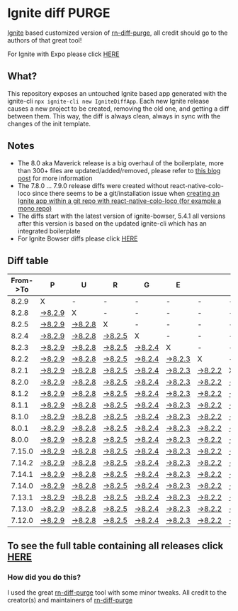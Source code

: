 # Ignite diff PURGE

[Ignite](https://github.com/infinitered/ignite) based customized version of [rn-diff-purge](https://github.com/react-native-community/rn-diff-purge/), all credit should go to the authors of that great tool!

For Ignite with Expo please click [HERE](https://github.com/nirre7/ignite-expo-diff-purge)

## What?

This repository exposes an untouched Ignite based app generated with the ignite-cli
`npx ignite-cli new IgniteDiffApp`. Each new Ignite release causes a new project to be created, removing the old one, and getting a diff between them. This way, the diff is always clean, always in sync with the changes of the init template.

## Notes
- The 8.0 aka Maverick release is a big overhaul of the boilerplate, more than 300+ files are updated/added/removed, please refer to [this blog post](https://shift.infinite.red/announcing-ignite-8-0-maverick-fbbdafbb738e) for more information
- The 7.8.0 ... 7.9.0 release diffs were created without react-native-colo-loco since there seems to be a git/installation issue when [creating an Ignite app within a git repo with react-native-colo-loco (for example a mono repo)](https://github.com/infinitered/ignite/issues/1845)
- The diffs start with the latest version of ignite-bowser, 5.4.1 all versions after this version is based on the updated ignite-cli which has an integrated boilerplate
- For Ignite Bowser diffs please click [HERE](https://github.com/nirre7/ignite-bowser-diff-purge)

## Diff table

| From->To | P                                                                                            | U                                                                                            | R                                                                                            | G                                                                                            | E                                                                                            |                                                                                              | T                                                                                            | I                                                                                            | M                                                                                            | E                                                                                            | !                                                                                            | !                                                                                            |                                                                                              |                                                                                                |                                                                                                |                                                                                                |                                                                                                |                                                                                                |                                                                                                |     |
| -------- | -------------------------------------------------------------------------------------------- | -------------------------------------------------------------------------------------------- | -------------------------------------------------------------------------------------------- | -------------------------------------------------------------------------------------------- | -------------------------------------------------------------------------------------------- | -------------------------------------------------------------------------------------------- | -------------------------------------------------------------------------------------------- | -------------------------------------------------------------------------------------------- | -------------------------------------------------------------------------------------------- | -------------------------------------------------------------------------------------------- | -------------------------------------------------------------------------------------------- | -------------------------------------------------------------------------------------------- | -------------------------------------------------------------------------------------------- | ---------------------------------------------------------------------------------------------- | ---------------------------------------------------------------------------------------------- | ---------------------------------------------------------------------------------------------- | ---------------------------------------------------------------------------------------------- | ---------------------------------------------------------------------------------------------- | ---------------------------------------------------------------------------------------------- | --- |
| 8.2.9    | X                                                                                            | -                                                                                            | -                                                                                            | -                                                                                            | -                                                                                            | -                                                                                            | -                                                                                            | -                                                                                            | -                                                                                            | -                                                                                            | -                                                                                            | -                                                                                            | -                                                                                            | -                                                                                              | -                                                                                              | -                                                                                              | -                                                                                              | -                                                                                              | -                                                                                              | -   |
| 8.2.8    | [->8.2.9](https://github.com/nirre7/ignite-diff-purge/compare/release/8.2.8..release/8.2.9)  | X                                                                                            | -                                                                                            | -                                                                                            | -                                                                                            | -                                                                                            | -                                                                                            | -                                                                                            | -                                                                                            | -                                                                                            | -                                                                                            | -                                                                                            | -                                                                                            | -                                                                                              | -                                                                                              | -                                                                                              | -                                                                                              | -                                                                                              | -                                                                                              | -   |
| 8.2.5    | [->8.2.9](https://github.com/nirre7/ignite-diff-purge/compare/release/8.2.5..release/8.2.9)  | [->8.2.8](https://github.com/nirre7/ignite-diff-purge/compare/release/8.2.5..release/8.2.8)  | X                                                                                            | -                                                                                            | -                                                                                            | -                                                                                            | -                                                                                            | -                                                                                            | -                                                                                            | -                                                                                            | -                                                                                            | -                                                                                            | -                                                                                            | -                                                                                              | -                                                                                              | -                                                                                              | -                                                                                              | -                                                                                              | -                                                                                              | -   |
| 8.2.4    | [->8.2.9](https://github.com/nirre7/ignite-diff-purge/compare/release/8.2.4..release/8.2.9)  | [->8.2.8](https://github.com/nirre7/ignite-diff-purge/compare/release/8.2.4..release/8.2.8)  | [->8.2.5](https://github.com/nirre7/ignite-diff-purge/compare/release/8.2.4..release/8.2.5)  | X                                                                                            | -                                                                                            | -                                                                                            | -                                                                                            | -                                                                                            | -                                                                                            | -                                                                                            | -                                                                                            | -                                                                                            | -                                                                                            | -                                                                                              | -                                                                                              | -                                                                                              | -                                                                                              | -                                                                                              | -                                                                                              | -   |
| 8.2.3    | [->8.2.9](https://github.com/nirre7/ignite-diff-purge/compare/release/8.2.3..release/8.2.9)  | [->8.2.8](https://github.com/nirre7/ignite-diff-purge/compare/release/8.2.3..release/8.2.8)  | [->8.2.5](https://github.com/nirre7/ignite-diff-purge/compare/release/8.2.3..release/8.2.5)  | [->8.2.4](https://github.com/nirre7/ignite-diff-purge/compare/release/8.2.3..release/8.2.4)  | X                                                                                            | -                                                                                            | -                                                                                            | -                                                                                            | -                                                                                            | -                                                                                            | -                                                                                            | -                                                                                            | -                                                                                            | -                                                                                              | -                                                                                              | -                                                                                              | -                                                                                              | -                                                                                              | -                                                                                              | -   |
| 8.2.2    | [->8.2.9](https://github.com/nirre7/ignite-diff-purge/compare/release/8.2.2..release/8.2.9)  | [->8.2.8](https://github.com/nirre7/ignite-diff-purge/compare/release/8.2.2..release/8.2.8)  | [->8.2.5](https://github.com/nirre7/ignite-diff-purge/compare/release/8.2.2..release/8.2.5)  | [->8.2.4](https://github.com/nirre7/ignite-diff-purge/compare/release/8.2.2..release/8.2.4)  | [->8.2.3](https://github.com/nirre7/ignite-diff-purge/compare/release/8.2.2..release/8.2.3)  | X                                                                                            | -                                                                                            | -                                                                                            | -                                                                                            | -                                                                                            | -                                                                                            | -                                                                                            | -                                                                                            | -                                                                                              | -                                                                                              | -                                                                                              | -                                                                                              | -                                                                                              | -                                                                                              | -   |
| 8.2.1    | [->8.2.9](https://github.com/nirre7/ignite-diff-purge/compare/release/8.2.1..release/8.2.9)  | [->8.2.8](https://github.com/nirre7/ignite-diff-purge/compare/release/8.2.1..release/8.2.8)  | [->8.2.5](https://github.com/nirre7/ignite-diff-purge/compare/release/8.2.1..release/8.2.5)  | [->8.2.4](https://github.com/nirre7/ignite-diff-purge/compare/release/8.2.1..release/8.2.4)  | [->8.2.3](https://github.com/nirre7/ignite-diff-purge/compare/release/8.2.1..release/8.2.3)  | [->8.2.2](https://github.com/nirre7/ignite-diff-purge/compare/release/8.2.1..release/8.2.2)  | X                                                                                            | -                                                                                            | -                                                                                            | -                                                                                            | -                                                                                            | -                                                                                            | -                                                                                            | -                                                                                              | -                                                                                              | -                                                                                              | -                                                                                              | -                                                                                              | -                                                                                              | -   |
| 8.2.0    | [->8.2.9](https://github.com/nirre7/ignite-diff-purge/compare/release/8.2.0..release/8.2.9)  | [->8.2.8](https://github.com/nirre7/ignite-diff-purge/compare/release/8.2.0..release/8.2.8)  | [->8.2.5](https://github.com/nirre7/ignite-diff-purge/compare/release/8.2.0..release/8.2.5)  | [->8.2.4](https://github.com/nirre7/ignite-diff-purge/compare/release/8.2.0..release/8.2.4)  | [->8.2.3](https://github.com/nirre7/ignite-diff-purge/compare/release/8.2.0..release/8.2.3)  | [->8.2.2](https://github.com/nirre7/ignite-diff-purge/compare/release/8.2.0..release/8.2.2)  | [->8.2.1](https://github.com/nirre7/ignite-diff-purge/compare/release/8.2.0..release/8.2.1)  | X                                                                                            | -                                                                                            | -                                                                                            | -                                                                                            | -                                                                                            | -                                                                                            | -                                                                                              | -                                                                                              | -                                                                                              | -                                                                                              | -                                                                                              | -                                                                                              | -   |
| 8.1.2    | [->8.2.9](https://github.com/nirre7/ignite-diff-purge/compare/release/8.1.2..release/8.2.9)  | [->8.2.8](https://github.com/nirre7/ignite-diff-purge/compare/release/8.1.2..release/8.2.8)  | [->8.2.5](https://github.com/nirre7/ignite-diff-purge/compare/release/8.1.2..release/8.2.5)  | [->8.2.4](https://github.com/nirre7/ignite-diff-purge/compare/release/8.1.2..release/8.2.4)  | [->8.2.3](https://github.com/nirre7/ignite-diff-purge/compare/release/8.1.2..release/8.2.3)  | [->8.2.2](https://github.com/nirre7/ignite-diff-purge/compare/release/8.1.2..release/8.2.2)  | [->8.2.1](https://github.com/nirre7/ignite-diff-purge/compare/release/8.1.2..release/8.2.1)  | [->8.2.0](https://github.com/nirre7/ignite-diff-purge/compare/release/8.1.2..release/8.2.0)  | X                                                                                            | -                                                                                            | -                                                                                            | -                                                                                            | -                                                                                            | -                                                                                              | -                                                                                              | -                                                                                              | -                                                                                              | -                                                                                              | -                                                                                              | -   |
| 8.1.1    | [->8.2.9](https://github.com/nirre7/ignite-diff-purge/compare/release/8.1.1..release/8.2.9)  | [->8.2.8](https://github.com/nirre7/ignite-diff-purge/compare/release/8.1.1..release/8.2.8)  | [->8.2.5](https://github.com/nirre7/ignite-diff-purge/compare/release/8.1.1..release/8.2.5)  | [->8.2.4](https://github.com/nirre7/ignite-diff-purge/compare/release/8.1.1..release/8.2.4)  | [->8.2.3](https://github.com/nirre7/ignite-diff-purge/compare/release/8.1.1..release/8.2.3)  | [->8.2.2](https://github.com/nirre7/ignite-diff-purge/compare/release/8.1.1..release/8.2.2)  | [->8.2.1](https://github.com/nirre7/ignite-diff-purge/compare/release/8.1.1..release/8.2.1)  | [->8.2.0](https://github.com/nirre7/ignite-diff-purge/compare/release/8.1.1..release/8.2.0)  | [->8.1.2](https://github.com/nirre7/ignite-diff-purge/compare/release/8.1.1..release/8.1.2)  | X                                                                                            | -                                                                                            | -                                                                                            | -                                                                                            | -                                                                                              | -                                                                                              | -                                                                                              | -                                                                                              | -                                                                                              | -                                                                                              | -   |
| 8.1.0    | [->8.2.9](https://github.com/nirre7/ignite-diff-purge/compare/release/8.1.0..release/8.2.9)  | [->8.2.8](https://github.com/nirre7/ignite-diff-purge/compare/release/8.1.0..release/8.2.8)  | [->8.2.5](https://github.com/nirre7/ignite-diff-purge/compare/release/8.1.0..release/8.2.5)  | [->8.2.4](https://github.com/nirre7/ignite-diff-purge/compare/release/8.1.0..release/8.2.4)  | [->8.2.3](https://github.com/nirre7/ignite-diff-purge/compare/release/8.1.0..release/8.2.3)  | [->8.2.2](https://github.com/nirre7/ignite-diff-purge/compare/release/8.1.0..release/8.2.2)  | [->8.2.1](https://github.com/nirre7/ignite-diff-purge/compare/release/8.1.0..release/8.2.1)  | [->8.2.0](https://github.com/nirre7/ignite-diff-purge/compare/release/8.1.0..release/8.2.0)  | [->8.1.2](https://github.com/nirre7/ignite-diff-purge/compare/release/8.1.0..release/8.1.2)  | [->8.1.1](https://github.com/nirre7/ignite-diff-purge/compare/release/8.1.0..release/8.1.1)  | X                                                                                            | -                                                                                            | -                                                                                            | -                                                                                              | -                                                                                              | -                                                                                              | -                                                                                              | -                                                                                              | -                                                                                              | -   |
| 8.0.1    | [->8.2.9](https://github.com/nirre7/ignite-diff-purge/compare/release/8.0.1..release/8.2.9)  | [->8.2.8](https://github.com/nirre7/ignite-diff-purge/compare/release/8.0.1..release/8.2.8)  | [->8.2.5](https://github.com/nirre7/ignite-diff-purge/compare/release/8.0.1..release/8.2.5)  | [->8.2.4](https://github.com/nirre7/ignite-diff-purge/compare/release/8.0.1..release/8.2.4)  | [->8.2.3](https://github.com/nirre7/ignite-diff-purge/compare/release/8.0.1..release/8.2.3)  | [->8.2.2](https://github.com/nirre7/ignite-diff-purge/compare/release/8.0.1..release/8.2.2)  | [->8.2.1](https://github.com/nirre7/ignite-diff-purge/compare/release/8.0.1..release/8.2.1)  | [->8.2.0](https://github.com/nirre7/ignite-diff-purge/compare/release/8.0.1..release/8.2.0)  | [->8.1.2](https://github.com/nirre7/ignite-diff-purge/compare/release/8.0.1..release/8.1.2)  | [->8.1.1](https://github.com/nirre7/ignite-diff-purge/compare/release/8.0.1..release/8.1.1)  | [->8.1.0](https://github.com/nirre7/ignite-diff-purge/compare/release/8.0.1..release/8.1.0)  | X                                                                                            | -                                                                                            | -                                                                                              | -                                                                                              | -                                                                                              | -                                                                                              | -                                                                                              | -                                                                                              | -   |
| 8.0.0    | [->8.2.9](https://github.com/nirre7/ignite-diff-purge/compare/release/8.0.0..release/8.2.9)  | [->8.2.8](https://github.com/nirre7/ignite-diff-purge/compare/release/8.0.0..release/8.2.8)  | [->8.2.5](https://github.com/nirre7/ignite-diff-purge/compare/release/8.0.0..release/8.2.5)  | [->8.2.4](https://github.com/nirre7/ignite-diff-purge/compare/release/8.0.0..release/8.2.4)  | [->8.2.3](https://github.com/nirre7/ignite-diff-purge/compare/release/8.0.0..release/8.2.3)  | [->8.2.2](https://github.com/nirre7/ignite-diff-purge/compare/release/8.0.0..release/8.2.2)  | [->8.2.1](https://github.com/nirre7/ignite-diff-purge/compare/release/8.0.0..release/8.2.1)  | [->8.2.0](https://github.com/nirre7/ignite-diff-purge/compare/release/8.0.0..release/8.2.0)  | [->8.1.2](https://github.com/nirre7/ignite-diff-purge/compare/release/8.0.0..release/8.1.2)  | [->8.1.1](https://github.com/nirre7/ignite-diff-purge/compare/release/8.0.0..release/8.1.1)  | [->8.1.0](https://github.com/nirre7/ignite-diff-purge/compare/release/8.0.0..release/8.1.0)  | [->8.0.1](https://github.com/nirre7/ignite-diff-purge/compare/release/8.0.0..release/8.0.1)  | X                                                                                            | -                                                                                              | -                                                                                              | -                                                                                              | -                                                                                              | -                                                                                              | -                                                                                              | -   |
| 7.15.0   | [->8.2.9](https://github.com/nirre7/ignite-diff-purge/compare/release/7.15.0..release/8.2.9) | [->8.2.8](https://github.com/nirre7/ignite-diff-purge/compare/release/7.15.0..release/8.2.8) | [->8.2.5](https://github.com/nirre7/ignite-diff-purge/compare/release/7.15.0..release/8.2.5) | [->8.2.4](https://github.com/nirre7/ignite-diff-purge/compare/release/7.15.0..release/8.2.4) | [->8.2.3](https://github.com/nirre7/ignite-diff-purge/compare/release/7.15.0..release/8.2.3) | [->8.2.2](https://github.com/nirre7/ignite-diff-purge/compare/release/7.15.0..release/8.2.2) | [->8.2.1](https://github.com/nirre7/ignite-diff-purge/compare/release/7.15.0..release/8.2.1) | [->8.2.0](https://github.com/nirre7/ignite-diff-purge/compare/release/7.15.0..release/8.2.0) | [->8.1.2](https://github.com/nirre7/ignite-diff-purge/compare/release/7.15.0..release/8.1.2) | [->8.1.1](https://github.com/nirre7/ignite-diff-purge/compare/release/7.15.0..release/8.1.1) | [->8.1.0](https://github.com/nirre7/ignite-diff-purge/compare/release/7.15.0..release/8.1.0) | [->8.0.1](https://github.com/nirre7/ignite-diff-purge/compare/release/7.15.0..release/8.0.1) | [->8.0.0](https://github.com/nirre7/ignite-diff-purge/compare/release/7.15.0..release/8.0.0) | X                                                                                              | -                                                                                              | -                                                                                              | -                                                                                              | -                                                                                              | -                                                                                              | -   |
| 7.14.2   | [->8.2.9](https://github.com/nirre7/ignite-diff-purge/compare/release/7.14.2..release/8.2.9) | [->8.2.8](https://github.com/nirre7/ignite-diff-purge/compare/release/7.14.2..release/8.2.8) | [->8.2.5](https://github.com/nirre7/ignite-diff-purge/compare/release/7.14.2..release/8.2.5) | [->8.2.4](https://github.com/nirre7/ignite-diff-purge/compare/release/7.14.2..release/8.2.4) | [->8.2.3](https://github.com/nirre7/ignite-diff-purge/compare/release/7.14.2..release/8.2.3) | [->8.2.2](https://github.com/nirre7/ignite-diff-purge/compare/release/7.14.2..release/8.2.2) | [->8.2.1](https://github.com/nirre7/ignite-diff-purge/compare/release/7.14.2..release/8.2.1) | [->8.2.0](https://github.com/nirre7/ignite-diff-purge/compare/release/7.14.2..release/8.2.0) | [->8.1.2](https://github.com/nirre7/ignite-diff-purge/compare/release/7.14.2..release/8.1.2) | [->8.1.1](https://github.com/nirre7/ignite-diff-purge/compare/release/7.14.2..release/8.1.1) | [->8.1.0](https://github.com/nirre7/ignite-diff-purge/compare/release/7.14.2..release/8.1.0) | [->8.0.1](https://github.com/nirre7/ignite-diff-purge/compare/release/7.14.2..release/8.0.1) | [->8.0.0](https://github.com/nirre7/ignite-diff-purge/compare/release/7.14.2..release/8.0.0) | [->7.15.0](https://github.com/nirre7/ignite-diff-purge/compare/release/7.14.2..release/7.15.0) | X                                                                                              | -                                                                                              | -                                                                                              | -                                                                                              | -                                                                                              | -   |
| 7.14.1   | [->8.2.9](https://github.com/nirre7/ignite-diff-purge/compare/release/7.14.1..release/8.2.9) | [->8.2.8](https://github.com/nirre7/ignite-diff-purge/compare/release/7.14.1..release/8.2.8) | [->8.2.5](https://github.com/nirre7/ignite-diff-purge/compare/release/7.14.1..release/8.2.5) | [->8.2.4](https://github.com/nirre7/ignite-diff-purge/compare/release/7.14.1..release/8.2.4) | [->8.2.3](https://github.com/nirre7/ignite-diff-purge/compare/release/7.14.1..release/8.2.3) | [->8.2.2](https://github.com/nirre7/ignite-diff-purge/compare/release/7.14.1..release/8.2.2) | [->8.2.1](https://github.com/nirre7/ignite-diff-purge/compare/release/7.14.1..release/8.2.1) | [->8.2.0](https://github.com/nirre7/ignite-diff-purge/compare/release/7.14.1..release/8.2.0) | [->8.1.2](https://github.com/nirre7/ignite-diff-purge/compare/release/7.14.1..release/8.1.2) | [->8.1.1](https://github.com/nirre7/ignite-diff-purge/compare/release/7.14.1..release/8.1.1) | [->8.1.0](https://github.com/nirre7/ignite-diff-purge/compare/release/7.14.1..release/8.1.0) | [->8.0.1](https://github.com/nirre7/ignite-diff-purge/compare/release/7.14.1..release/8.0.1) | [->8.0.0](https://github.com/nirre7/ignite-diff-purge/compare/release/7.14.1..release/8.0.0) | [->7.15.0](https://github.com/nirre7/ignite-diff-purge/compare/release/7.14.1..release/7.15.0) | [->7.14.2](https://github.com/nirre7/ignite-diff-purge/compare/release/7.14.1..release/7.14.2) | X                                                                                              | -                                                                                              | -                                                                                              | -                                                                                              | -   |
| 7.14.0   | [->8.2.9](https://github.com/nirre7/ignite-diff-purge/compare/release/7.14.0..release/8.2.9) | [->8.2.8](https://github.com/nirre7/ignite-diff-purge/compare/release/7.14.0..release/8.2.8) | [->8.2.5](https://github.com/nirre7/ignite-diff-purge/compare/release/7.14.0..release/8.2.5) | [->8.2.4](https://github.com/nirre7/ignite-diff-purge/compare/release/7.14.0..release/8.2.4) | [->8.2.3](https://github.com/nirre7/ignite-diff-purge/compare/release/7.14.0..release/8.2.3) | [->8.2.2](https://github.com/nirre7/ignite-diff-purge/compare/release/7.14.0..release/8.2.2) | [->8.2.1](https://github.com/nirre7/ignite-diff-purge/compare/release/7.14.0..release/8.2.1) | [->8.2.0](https://github.com/nirre7/ignite-diff-purge/compare/release/7.14.0..release/8.2.0) | [->8.1.2](https://github.com/nirre7/ignite-diff-purge/compare/release/7.14.0..release/8.1.2) | [->8.1.1](https://github.com/nirre7/ignite-diff-purge/compare/release/7.14.0..release/8.1.1) | [->8.1.0](https://github.com/nirre7/ignite-diff-purge/compare/release/7.14.0..release/8.1.0) | [->8.0.1](https://github.com/nirre7/ignite-diff-purge/compare/release/7.14.0..release/8.0.1) | [->8.0.0](https://github.com/nirre7/ignite-diff-purge/compare/release/7.14.0..release/8.0.0) | [->7.15.0](https://github.com/nirre7/ignite-diff-purge/compare/release/7.14.0..release/7.15.0) | [->7.14.2](https://github.com/nirre7/ignite-diff-purge/compare/release/7.14.0..release/7.14.2) | [->7.14.1](https://github.com/nirre7/ignite-diff-purge/compare/release/7.14.0..release/7.14.1) | X                                                                                              | -                                                                                              | -                                                                                              | -   |
| 7.13.1   | [->8.2.9](https://github.com/nirre7/ignite-diff-purge/compare/release/7.13.1..release/8.2.9) | [->8.2.8](https://github.com/nirre7/ignite-diff-purge/compare/release/7.13.1..release/8.2.8) | [->8.2.5](https://github.com/nirre7/ignite-diff-purge/compare/release/7.13.1..release/8.2.5) | [->8.2.4](https://github.com/nirre7/ignite-diff-purge/compare/release/7.13.1..release/8.2.4) | [->8.2.3](https://github.com/nirre7/ignite-diff-purge/compare/release/7.13.1..release/8.2.3) | [->8.2.2](https://github.com/nirre7/ignite-diff-purge/compare/release/7.13.1..release/8.2.2) | [->8.2.1](https://github.com/nirre7/ignite-diff-purge/compare/release/7.13.1..release/8.2.1) | [->8.2.0](https://github.com/nirre7/ignite-diff-purge/compare/release/7.13.1..release/8.2.0) | [->8.1.2](https://github.com/nirre7/ignite-diff-purge/compare/release/7.13.1..release/8.1.2) | [->8.1.1](https://github.com/nirre7/ignite-diff-purge/compare/release/7.13.1..release/8.1.1) | [->8.1.0](https://github.com/nirre7/ignite-diff-purge/compare/release/7.13.1..release/8.1.0) | [->8.0.1](https://github.com/nirre7/ignite-diff-purge/compare/release/7.13.1..release/8.0.1) | [->8.0.0](https://github.com/nirre7/ignite-diff-purge/compare/release/7.13.1..release/8.0.0) | [->7.15.0](https://github.com/nirre7/ignite-diff-purge/compare/release/7.13.1..release/7.15.0) | [->7.14.2](https://github.com/nirre7/ignite-diff-purge/compare/release/7.13.1..release/7.14.2) | [->7.14.1](https://github.com/nirre7/ignite-diff-purge/compare/release/7.13.1..release/7.14.1) | [->7.14.0](https://github.com/nirre7/ignite-diff-purge/compare/release/7.13.1..release/7.14.0) | X                                                                                              | -                                                                                              | -   |
| 7.13.0   | [->8.2.9](https://github.com/nirre7/ignite-diff-purge/compare/release/7.13.0..release/8.2.9) | [->8.2.8](https://github.com/nirre7/ignite-diff-purge/compare/release/7.13.0..release/8.2.8) | [->8.2.5](https://github.com/nirre7/ignite-diff-purge/compare/release/7.13.0..release/8.2.5) | [->8.2.4](https://github.com/nirre7/ignite-diff-purge/compare/release/7.13.0..release/8.2.4) | [->8.2.3](https://github.com/nirre7/ignite-diff-purge/compare/release/7.13.0..release/8.2.3) | [->8.2.2](https://github.com/nirre7/ignite-diff-purge/compare/release/7.13.0..release/8.2.2) | [->8.2.1](https://github.com/nirre7/ignite-diff-purge/compare/release/7.13.0..release/8.2.1) | [->8.2.0](https://github.com/nirre7/ignite-diff-purge/compare/release/7.13.0..release/8.2.0) | [->8.1.2](https://github.com/nirre7/ignite-diff-purge/compare/release/7.13.0..release/8.1.2) | [->8.1.1](https://github.com/nirre7/ignite-diff-purge/compare/release/7.13.0..release/8.1.1) | [->8.1.0](https://github.com/nirre7/ignite-diff-purge/compare/release/7.13.0..release/8.1.0) | [->8.0.1](https://github.com/nirre7/ignite-diff-purge/compare/release/7.13.0..release/8.0.1) | [->8.0.0](https://github.com/nirre7/ignite-diff-purge/compare/release/7.13.0..release/8.0.0) | [->7.15.0](https://github.com/nirre7/ignite-diff-purge/compare/release/7.13.0..release/7.15.0) | [->7.14.2](https://github.com/nirre7/ignite-diff-purge/compare/release/7.13.0..release/7.14.2) | [->7.14.1](https://github.com/nirre7/ignite-diff-purge/compare/release/7.13.0..release/7.14.1) | [->7.14.0](https://github.com/nirre7/ignite-diff-purge/compare/release/7.13.0..release/7.14.0) | [->7.13.1](https://github.com/nirre7/ignite-diff-purge/compare/release/7.13.0..release/7.13.1) | X                                                                                              | -   |
| 7.12.0   | [->8.2.9](https://github.com/nirre7/ignite-diff-purge/compare/release/7.12.0..release/8.2.9) | [->8.2.8](https://github.com/nirre7/ignite-diff-purge/compare/release/7.12.0..release/8.2.8) | [->8.2.5](https://github.com/nirre7/ignite-diff-purge/compare/release/7.12.0..release/8.2.5) | [->8.2.4](https://github.com/nirre7/ignite-diff-purge/compare/release/7.12.0..release/8.2.4) | [->8.2.3](https://github.com/nirre7/ignite-diff-purge/compare/release/7.12.0..release/8.2.3) | [->8.2.2](https://github.com/nirre7/ignite-diff-purge/compare/release/7.12.0..release/8.2.2) | [->8.2.1](https://github.com/nirre7/ignite-diff-purge/compare/release/7.12.0..release/8.2.1) | [->8.2.0](https://github.com/nirre7/ignite-diff-purge/compare/release/7.12.0..release/8.2.0) | [->8.1.2](https://github.com/nirre7/ignite-diff-purge/compare/release/7.12.0..release/8.1.2) | [->8.1.1](https://github.com/nirre7/ignite-diff-purge/compare/release/7.12.0..release/8.1.1) | [->8.1.0](https://github.com/nirre7/ignite-diff-purge/compare/release/7.12.0..release/8.1.0) | [->8.0.1](https://github.com/nirre7/ignite-diff-purge/compare/release/7.12.0..release/8.0.1) | [->8.0.0](https://github.com/nirre7/ignite-diff-purge/compare/release/7.12.0..release/8.0.0) | [->7.15.0](https://github.com/nirre7/ignite-diff-purge/compare/release/7.12.0..release/7.15.0) | [->7.14.2](https://github.com/nirre7/ignite-diff-purge/compare/release/7.12.0..release/7.14.2) | [->7.14.1](https://github.com/nirre7/ignite-diff-purge/compare/release/7.12.0..release/7.14.1) | [->7.14.0](https://github.com/nirre7/ignite-diff-purge/compare/release/7.12.0..release/7.14.0) | [->7.13.1](https://github.com/nirre7/ignite-diff-purge/compare/release/7.12.0..release/7.13.1) | [->7.13.0](https://github.com/nirre7/ignite-diff-purge/compare/release/7.12.0..release/7.13.0) | X   |

## To see the full table containing all releases click [HERE](https://nirre7.github.io/ignite-diff-purge/)

### How did you do this?

I used the great [rn-diff-purge](https://github.com/react-native-community/rn-diff-purge/) tool with some minor tweaks.
All credit to the creator(s) and maintainers of [rn-diff-purge](https://github.com/react-native-community/rn-diff-purge/)

